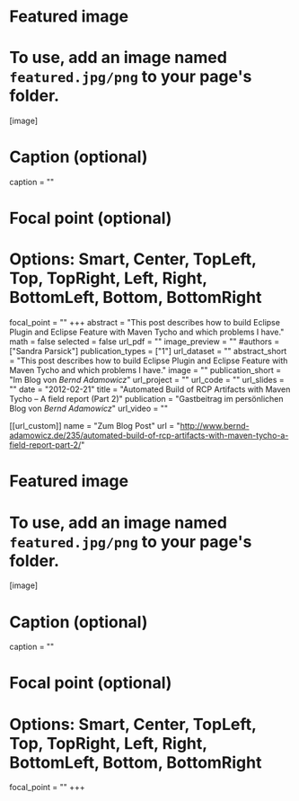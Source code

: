 
# Featured image
# To use, add an image named `featured.jpg/png` to your page's folder.
[image]
# Caption (optional)
caption = ""

# Focal point (optional)
# Options: Smart, Center, TopLeft, Top, TopRight, Left, Right, BottomLeft, Bottom, BottomRight
focal_point = ""
+++
abstract = "This post describes how to build Eclipse Plugin and Eclipse Feature with Maven Tycho and which problems I have."
math = false
selected = false
url_pdf = ""
image_preview = ""
#authors = ["Sandra Parsick"]
publication_types = ["1"]
url_dataset = ""
abstract_short = "This post describes how to build Eclipse Plugin and Eclipse Feature with Maven Tycho and which problems I have."
image = ""
publication_short = "Im Blog von *Bernd Adamowicz*"
url_project = ""
url_code = ""
url_slides = ""
date = "2012-02-21"
title = "Automated Build of RCP Artifacts with Maven Tycho – A field report (Part 2)"
publication = "Gastbeitrag im persönlichen Blog von *Bernd Adamowicz*"
url_video = ""


[[url_custom]]
name = "Zum Blog Post"
url = "http://www.bernd-adamowicz.de/235/automated-build-of-rcp-artifacts-with-maven-tycho-a-field-report-part-2/"



# Featured image
# To use, add an image named `featured.jpg/png` to your page's folder.
[image]
# Caption (optional)
caption = ""

# Focal point (optional)
# Options: Smart, Center, TopLeft, Top, TopRight, Left, Right, BottomLeft, Bottom, BottomRight
focal_point = ""
+++
